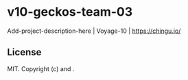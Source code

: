 # v10-geckos-team-03
Add-project-description-here | Voyage-10 | https://chingu.io/

## License

MIT. Copyright (c) []() and []().
